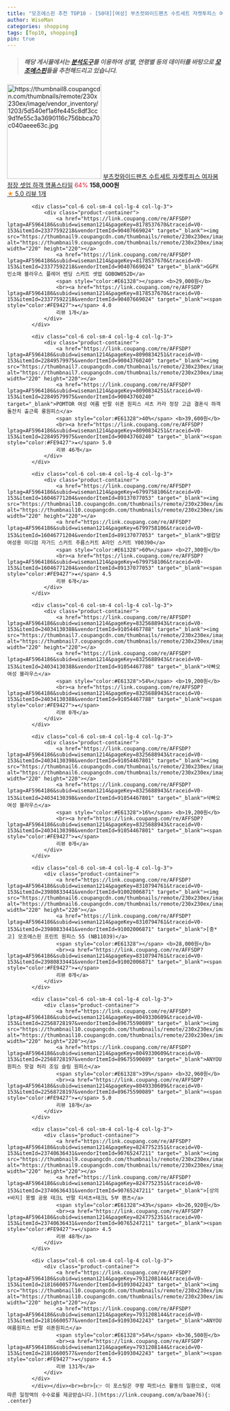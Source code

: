 ```yaml
---
title: "모조에스핀 추천 TOP10 - [50대][여성] 부츠컷와이드팬츠 수트세트 자켓투피스 여자봄정장 셋업 하객 명품스타일"
author: WiseMan
categories: shopping
tags: [Top10, shopping]
pin: true
---
```


> ##### 해당 게시물에서는 [**분석도구**](https://itemscout.io/)를 이용하여 **성별**, **연령별** 등의 데이터를 바탕으로 [**모조에스핀**](https://link.coupang.com/a/baae76)들을 추천해드리고 있습니다.
<div class="container"><div class="row">
            <div class="col-6 col-sm-4 col-lg-4 col-lg-3">
                <div class="product-container">
                    <a href="https://link.coupang.com/re/AFFSDP?lptag=AF5964186&subid=wiseman1214&pageKey=7137212883&traceid=V0-153&itemId=17911207082&vendorItemId=85073888083" target="_blank"><img src="https://thumbnail8.coupangcdn.com/thumbnails/remote/230x230ex/image/vendor_inventory/1203/5d540ef1a6fe445c8df3cc9d1fe55c3a3690116c756bbca70c040aeee63c.jpg" alt="https://thumbnail8.coupangcdn.com/thumbnails/remote/230x230ex/image/vendor_inventory/1203/5d540ef1a6fe445c8df3cc9d1fe55c3a3690116c756bbca70c040aeee63c.jpg" width="220" height="220"></a>
                    <a href="https://link.coupang.com/re/AFFSDP?lptag=AF5964186&subid=wiseman1214&pageKey=7137212883&traceid=V0-153&itemId=17911207082&vendorItemId=85073888083" target="_blank">부츠컷와이드팬츠 수트세트 자켓투피스 여자봄정장 셋업 하객 명품스타일</a>
                    <span style="color:#E61328">64%</span> <b>158,000원</b>
                    <br><a href="https://link.coupang.com/re/AFFSDP?lptag=AF5964186&subid=wiseman1214&pageKey=7137212883&traceid=V0-153&itemId=17911207082&vendorItemId=85073888083" target="_blank"><span style="color:#FE9427">★</span> 5.0
                    리뷰 1개</a>
                </div>
            </div>
            
            <div class="col-6 col-sm-4 col-lg-4 col-lg-3">
                <div class="product-container">
                    <a href="https://link.coupang.com/re/AFFSDP?lptag=AF5964186&subid=wiseman1214&pageKey=8178537670&traceid=V0-153&itemId=23377592218&vendorItemId=90407669024" target="_blank"><img src="https://thumbnail9.coupangcdn.com/thumbnails/remote/230x230ex/image/vendor_inventory/6bfb/bdbebea93e17fb8c221a63928cd472d7d3e1e78d658aa8e12a79ebc93f3f.jpg" alt="https://thumbnail9.coupangcdn.com/thumbnails/remote/230x230ex/image/vendor_inventory/6bfb/bdbebea93e17fb8c221a63928cd472d7d3e1e78d658aa8e12a79ebc93f3f.jpg" width="220" height="220"></a>
                    <a href="https://link.coupang.com/re/AFFSDP?lptag=AF5964186&subid=wiseman1214&pageKey=8178537670&traceid=V0-153&itemId=23377592218&vendorItemId=90407669024" target="_blank">GGPX 민소매 블라우스 플레어 밴딩 스커트 셋업 GOBOW052D</a>
                    <span style="color:#E61328"></span> <b>29,000원</b>
                    <br><a href="https://link.coupang.com/re/AFFSDP?lptag=AF5964186&subid=wiseman1214&pageKey=8178537670&traceid=V0-153&itemId=23377592218&vendorItemId=90407669024" target="_blank"><span style="color:#FE9427">★</span> 4.0
                    리뷰 1개</a>
                </div>
            </div>
            
            <div class="col-6 col-sm-4 col-lg-4 col-lg-3">
                <div class="product-container">
                    <a href="https://link.coupang.com/re/AFFSDP?lptag=AF5964186&subid=wiseman1214&pageKey=8090834251&traceid=V0-153&itemId=22849579975&vendorItemId=90043760240" target="_blank"><img src="https://thumbnail7.coupangcdn.com/thumbnails/remote/230x230ex/image/vendor_inventory/be70/977a3b4a996a36f05d72574dc8614dda978db3f883b69eafe6d906cb5982.jpg" alt="https://thumbnail7.coupangcdn.com/thumbnails/remote/230x230ex/image/vendor_inventory/be70/977a3b4a996a36f05d72574dc8614dda978db3f883b69eafe6d906cb5982.jpg" width="220" height="220"></a>
                    <a href="https://link.coupang.com/re/AFFSDP?lptag=AF5964186&subid=wiseman1214&pageKey=8090834251&traceid=V0-153&itemId=22849579975&vendorItemId=90043760240" target="_blank">POMTOR 여성 여름 반팔 쉬폰 원피스 셔츠 카라 정장 고급 결혼식 하객 돌잔치 출근룩 롱원피스</a>
                    <span style="color:#E61328">40%</span> <b>39,600원</b>
                    <br><a href="https://link.coupang.com/re/AFFSDP?lptag=AF5964186&subid=wiseman1214&pageKey=8090834251&traceid=V0-153&itemId=22849579975&vendorItemId=90043760240" target="_blank"><span style="color:#FE9427">★</span> 5.0
                    리뷰 46개</a>
                </div>
            </div>
            
            <div class="col-6 col-sm-4 col-lg-4 col-lg-3">
                <div class="product-container">
                    <a href="https://link.coupang.com/re/AFFSDP?lptag=AF5964186&subid=wiseman1214&pageKey=6799758106&traceid=V0-153&itemId=16046771204&vendorItemId=89137077053" target="_blank"><img src="https://thumbnail10.coupangcdn.com/thumbnails/remote/230x230ex/image/vendor_inventory/f68e/d621ec26c3a9ae9edd04dd4f6a1ce755024ec1ee357259b416dead563daf.jpg" alt="https://thumbnail10.coupangcdn.com/thumbnails/remote/230x230ex/image/vendor_inventory/f68e/d621ec26c3a9ae9edd04dd4f6a1ce755024ec1ee357259b416dead563daf.jpg" width="220" height="220"></a>
                    <a href="https://link.coupang.com/re/AFFSDP?lptag=AF5964186&subid=wiseman1214&pageKey=6799758106&traceid=V0-153&itemId=16046771204&vendorItemId=89137077053" target="_blank">셀럽당 여성용 미디엄 자가드 스커트 주름스커트 A라인 스커트 Y00390</a>
                    <span style="color:#E61328">60%</span> <b>27,300원</b>
                    <br><a href="https://link.coupang.com/re/AFFSDP?lptag=AF5964186&subid=wiseman1214&pageKey=6799758106&traceid=V0-153&itemId=16046771204&vendorItemId=89137077053" target="_blank"><span style="color:#FE9427">★</span> 4.5
                    리뷰 6개</a>
                </div>
            </div>
            
            <div class="col-6 col-sm-4 col-lg-4 col-lg-3">
                <div class="product-container">
                    <a href="https://link.coupang.com/re/AFFSDP?lptag=AF5964186&subid=wiseman1214&pageKey=8325688943&traceid=V0-153&itemId=24034130388&vendorItemId=91054467788" target="_blank"><img src="https://thumbnail7.coupangcdn.com/thumbnails/remote/230x230ex/image/vendor_inventory/0726/1538bb64daf830c7193ed3bf581ecaf169a36dff1eddc6ae2178eb2df332.jpg" alt="https://thumbnail7.coupangcdn.com/thumbnails/remote/230x230ex/image/vendor_inventory/0726/1538bb64daf830c7193ed3bf581ecaf169a36dff1eddc6ae2178eb2df332.jpg" width="220" height="220"></a>
                    <a href="https://link.coupang.com/re/AFFSDP?lptag=AF5964186&subid=wiseman1214&pageKey=8325688943&traceid=V0-153&itemId=24034130388&vendorItemId=91054467788" target="_blank">삭빠오 여성 블라우스</a>
                    <span style="color:#E61328">54%</span> <b>19,200원</b>
                    <br><a href="https://link.coupang.com/re/AFFSDP?lptag=AF5964186&subid=wiseman1214&pageKey=8325688943&traceid=V0-153&itemId=24034130388&vendorItemId=91054467788" target="_blank"><span style="color:#FE9427">★</span> 
                    리뷰 0개</a>
                </div>
            </div>
            
            <div class="col-6 col-sm-4 col-lg-4 col-lg-3">
                <div class="product-container">
                    <a href="https://link.coupang.com/re/AFFSDP?lptag=AF5964186&subid=wiseman1214&pageKey=8325688943&traceid=V0-153&itemId=24034130398&vendorItemId=91054467801" target="_blank"><img src="https://thumbnail6.coupangcdn.com/thumbnails/remote/230x230ex/image/vendor_inventory/8ea4/4051ca1afc302e891b362cdf6ed7d49dea791b43b503632c38a254d33397.jpg" alt="https://thumbnail6.coupangcdn.com/thumbnails/remote/230x230ex/image/vendor_inventory/8ea4/4051ca1afc302e891b362cdf6ed7d49dea791b43b503632c38a254d33397.jpg" width="220" height="220"></a>
                    <a href="https://link.coupang.com/re/AFFSDP?lptag=AF5964186&subid=wiseman1214&pageKey=8325688943&traceid=V0-153&itemId=24034130398&vendorItemId=91054467801" target="_blank">삭빠오 여성 블라우스</a>
                    <span style="color:#E61328">16%</span> <b>19,200원</b>
                    <br><a href="https://link.coupang.com/re/AFFSDP?lptag=AF5964186&subid=wiseman1214&pageKey=8325688943&traceid=V0-153&itemId=24034130398&vendorItemId=91054467801" target="_blank"><span style="color:#FE9427">★</span> 
                    리뷰 0개</a>
                </div>
            </div>
            
            <div class="col-6 col-sm-4 col-lg-4 col-lg-3">
                <div class="product-container">
                    <a href="https://link.coupang.com/re/AFFSDP?lptag=AF5964186&subid=wiseman1214&pageKey=8310794761&traceid=V0-153&itemId=23980833441&vendorItemId=91002006871" target="_blank"><img src="https://thumbnail6.coupangcdn.com/thumbnails/remote/230x230ex/image/vendor_inventory/2ab6/1883896cecc2ed4ca947b193952408152ae5a7e2d7f6811724af80ccec4c.jpg" alt="https://thumbnail6.coupangcdn.com/thumbnails/remote/230x230ex/image/vendor_inventory/2ab6/1883896cecc2ed4ca947b193952408152ae5a7e2d7f6811724af80ccec4c.jpg" width="220" height="220"></a>
                    <a href="https://link.coupang.com/re/AFFSDP?lptag=AF5964186&subid=wiseman1214&pageKey=8310794761&traceid=V0-153&itemId=23980833441&vendorItemId=91002006871" target="_blank">[중*고] 모조에스핀 프린트 원피스 55 (NB11039)</a>
                    <span style="color:#E61328"></span> <b>28,000원</b>
                    <br><a href="https://link.coupang.com/re/AFFSDP?lptag=AF5964186&subid=wiseman1214&pageKey=8310794761&traceid=V0-153&itemId=23980833441&vendorItemId=91002006871" target="_blank"><span style="color:#FE9427">★</span> 
                    리뷰 0개</a>
                </div>
            </div>
            
            <div class="col-6 col-sm-4 col-lg-4 col-lg-3">
                <div class="product-container">
                    <a href="https://link.coupang.com/re/AFFSDP?lptag=AF5964186&subid=wiseman1214&pageKey=8049330609&traceid=V0-153&itemId=22568728197&vendorItemId=89675590089" target="_blank"><img src="https://thumbnail10.coupangcdn.com/thumbnails/remote/230x230ex/image/vendor_inventory/a207/3d4915a3c93c92750327c5cb768ef2d7bfd7181a29acce73f5144f3bbcc2.jpg" alt="https://thumbnail10.coupangcdn.com/thumbnails/remote/230x230ex/image/vendor_inventory/a207/3d4915a3c93c92750327c5cb768ef2d7bfd7181a29acce73f5144f3bbcc2.jpg" width="220" height="220"></a>
                    <a href="https://link.coupang.com/re/AFFSDP?lptag=AF5964186&subid=wiseman1214&pageKey=8049330609&traceid=V0-153&itemId=22568728197&vendorItemId=89675590089" target="_blank">ANYOU 원피스 핫걸 허리 조임 슬림 원피스</a>
                    <span style="color:#E61328">39%</span> <b>32,960원</b>
                    <br><a href="https://link.coupang.com/re/AFFSDP?lptag=AF5964186&subid=wiseman1214&pageKey=8049330609&traceid=V0-153&itemId=22568728197&vendorItemId=89675590089" target="_blank"><span style="color:#FE9427">★</span> 5.0
                    리뷰 18개</a>
                </div>
            </div>
            
            <div class="col-6 col-sm-4 col-lg-4 col-lg-3">
                <div class="product-container">
                    <a href="https://link.coupang.com/re/AFFSDP?lptag=AF5964186&subid=wiseman1214&pageKey=8247752351&traceid=V0-153&itemId=23740636431&vendorItemId=90765247211" target="_blank"><img src="https://thumbnail9.coupangcdn.com/thumbnails/remote/230x230ex/image/vendor_inventory/9c6c/7fc5c083aca24c864eff10a2575f0cb4cb57453df21d8d91ffb32570f3cd.jpg" alt="https://thumbnail9.coupangcdn.com/thumbnails/remote/230x230ex/image/vendor_inventory/9c6c/7fc5c083aca24c864eff10a2575f0cb4cb57453df21d8d91ffb32570f3cd.jpg" width="220" height="220"></a>
                    <a href="https://link.coupang.com/re/AFFSDP?lptag=AF5964186&subid=wiseman1214&pageKey=8247752351&traceid=V0-153&itemId=23740636431&vendorItemId=90765247211" target="_blank">[상의+바지] 몽벨 공용 테크L 반팔 티셔츠+테크L 5부 팬츠</a>
                    <span style="color:#E61328">43%</span> <b>26,920원</b>
                    <br><a href="https://link.coupang.com/re/AFFSDP?lptag=AF5964186&subid=wiseman1214&pageKey=8247752351&traceid=V0-153&itemId=23740636431&vendorItemId=90765247211" target="_blank"><span style="color:#FE9427">★</span> 4.5
                    리뷰 48개</a>
                </div>
            </div>
            
            <div class="col-6 col-sm-4 col-lg-4 col-lg-3">
                <div class="product-container">
                    <a href="https://link.coupang.com/re/AFFSDP?lptag=AF5964186&subid=wiseman1214&pageKey=7931208144&traceid=V0-153&itemId=21816600577&vendorItemId=91093042243" target="_blank"><img src="https://thumbnail10.coupangcdn.com/thumbnails/remote/230x230ex/image/0820_amir_esrgan_inf80k_batch_0_max3k/4d3b/8ce9f3d9ec697c9b94a219ce7a08c59a25656d8e7c0fec8ec7f15d5195da.jpg" alt="https://thumbnail10.coupangcdn.com/thumbnails/remote/230x230ex/image/0820_amir_esrgan_inf80k_batch_0_max3k/4d3b/8ce9f3d9ec697c9b94a219ce7a08c59a25656d8e7c0fec8ec7f15d5195da.jpg" width="220" height="220"></a>
                    <a href="https://link.coupang.com/re/AFFSDP?lptag=AF5964186&subid=wiseman1214&pageKey=7931208144&traceid=V0-153&itemId=21816600577&vendorItemId=91093042243" target="_blank">ANYOU 여름원피스 반팔 쉬폰원피스</a>
                    <span style="color:#E61328">54%</span> <b>36,500원</b>
                    <br><a href="https://link.coupang.com/re/AFFSDP?lptag=AF5964186&subid=wiseman1214&pageKey=7931208144&traceid=V0-153&itemId=21816600577&vendorItemId=91093042243" target="_blank"><span style="color:#FE9427">★</span> 4.5
                    리뷰 131개</a>
                </div>
            </div>
            </div></div><br><br>[👉 이 포스팅은 쿠팡 파트너스 활동의 일환으로, 이에 따른 일정액의 수수료를 제공받습니다.](https://link.coupang.com/a/baae76){: .center}